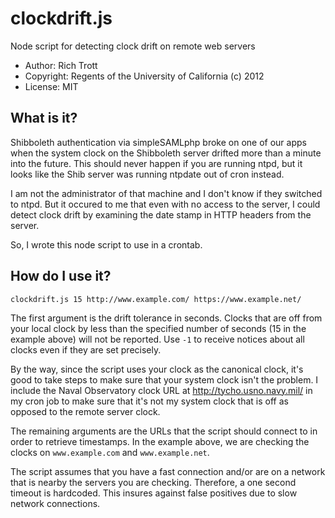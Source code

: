 clockdrift.js
=============

Node script for detecting clock drift on remote web servers

* Author: Rich Trott
* Copyright: Regents of the University of California (c) 2012
* License: MIT

## What is it?

Shibboleth authentication via simpleSAMLphp broke on one of our apps when the system clock on the Shibboleth server drifted more than a minute into the future. This should never happen if you are running ntpd, but it looks like the Shib server was running ntpdate out of cron instead. 

I am not the administrator of that machine and I don't know if they switched to ntpd. But it occured to me that even with no access to the server, I could detect clock drift by examining the date stamp in HTTP headers from the server.

So, I wrote this node script to use in a crontab.

## How do I use it?

    clockdrift.js 15 http://www.example.com/ https://www.example.net/

The first argument is the drift tolerance in seconds. Clocks that are off from your local clock by less than the specified number of seconds (15 in the example above) will not be reported. Use `-1` to receive notices about all clocks even if they are set precisely.

By the way, since the script uses your clock as the canonical clock, it's good to take steps to make sure that your system clock isn't the problem. I include the Naval Observatory clock URL at http://tycho.usno.navy.mil/ in my cron job to make sure that it's not my system clock that is off as opposed to the remote server clock.

The remaining arguments are the URLs that the script should connect to in order to retrieve timestamps. In the example above, we are checking the clocks on `www.example.com` and `www.example.net`.

The script assumes that you have a fast connection and/or are on a network that is nearby the servers you are checking. Therefore, a one second timeout is hardcoded. This insures against false positives due to slow network connections.